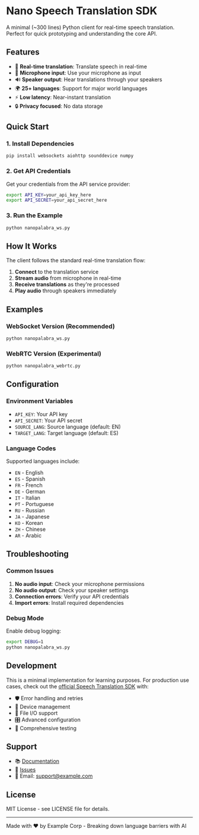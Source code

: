 # Nano Speech Translation SDK

A minimal (~300 lines) Python client for real-time speech translation. Perfect for quick prototyping and understanding the core API.

## Features

- 🚀 **Real-time translation**: Translate speech in real-time
- 🎤 **Microphone input**: Use your microphone as input
- 🔊 **Speaker output**: Hear translations through your speakers
- 🌍 **25+ languages**: Support for major world languages
- ⚡ **Low latency**: Near-instant translation
- 🔒 **Privacy focused**: No data storage

## Quick Start

### 1. Install Dependencies

```bash
pip install websockets aiohttp sounddevice numpy
```

### 2. Get API Credentials

Get your credentials from the API service provider:

```bash
export API_KEY=your_api_key_here
export API_SECRET=your_api_secret_here
```

### 3. Run the Example

```bash
python nanopalabra_ws.py
```

## How It Works

The client follows the standard real-time translation flow:

1. **Connect** to the translation service
2. **Stream audio** from microphone in real-time
3. **Receive translations** as they're processed
4. **Play audio** through speakers immediately

## Examples

### WebSocket Version (Recommended)

```bash
python nanopalabra_ws.py
```

### WebRTC Version (Experimental)

```bash
python nanopalabra_webrtc.py
```

## Configuration

### Environment Variables

- `API_KEY`: Your API key
- `API_SECRET`: Your API secret
- `SOURCE_LANG`: Source language (default: EN)
- `TARGET_LANG`: Target language (default: ES)

### Language Codes

Supported languages include:
- `EN` - English
- `ES` - Spanish
- `FR` - French
- `DE` - German
- `IT` - Italian
- `PT` - Portuguese
- `RU` - Russian
- `JA` - Japanese
- `KO` - Korean
- `ZH` - Chinese
- `AR` - Arabic

## Troubleshooting

### Common Issues

1. **No audio input**: Check your microphone permissions
2. **No audio output**: Check your speaker settings
3. **Connection errors**: Verify your API credentials
4. **Import errors**: Install required dependencies

### Debug Mode

Enable debug logging:

```bash
export DEBUG=1
python nanopalabra_ws.py
```

## Development

This is a minimal implementation for learning purposes. For production use cases, check out the [official Speech Translation SDK](https://github.com/example/speech-translation-sdk) with:

- 🛡️ Error handling and retries
- 🔧 Device management
- 📁 File I/O support
- 🎛️ Advanced configuration
- 🧪 Comprehensive testing

## Support

- 📚 [Documentation](https://docs.example.com)
- 🐛 [Issues](https://github.com/example/speech-translation-sdk/issues)
- 📧 Email: support@example.com

## License

MIT License - see LICENSE file for details.

---

Made with ❤️ by Example Corp - Breaking down language barriers with AI
